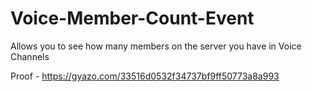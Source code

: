 # Voice-Member-Count-Event
Allows you to see how many members on the server you have in Voice Channels

Proof - https://gyazo.com/33516d0532f34737bf9ff50773a8a993
